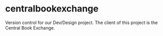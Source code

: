 # centralbookexchange
Version control for our Dev/Design project. The client of this project is the Central Book Exchange.
